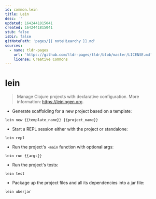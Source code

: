```yaml
---
id: common.lein
title: Lein
desc: ''
updated: 1642441815041
created: 1642441815041
stub: false
isDir: false
gitNotePath: 'pages/{{ noteHiearchy }}.md'
sources:
  - name: tldr-pages
    url: 'https://github.com/tldr-pages/tldr/blob/master/LICENSE.md'
    license: Creative Commons
---
```

# lein

> Manage Clojure projects with declarative configuration.
> More information: <https://leiningen.org>.

- Generate scaffolding for a new project based on a template:

`lein new {{template_name}} {{project_name}}`

- Start a REPL session either with the project or standalone:

`lein repl`

- Run the project's `-main` function with optional args:

`lein run {{args}}`

- Run the project's tests:

`lein test`

- Package up the project files and all its dependencies into a jar file:

`lein uberjar`

